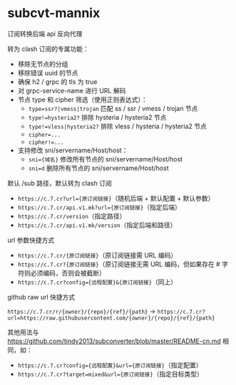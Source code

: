 # subcvt-mannix

订阅转换后端 api 反向代理

转为 clash 订阅的专属功能：

- 移除无节点的分组
- 移除错误 uuid 的节点
- 确保 h2 / grpc 的 tls 为 true
- 对 grpc-service-name 进行 URL 解码
- 节点 type 和 cipher 筛选（使用正则表达式）：
  - `type=ssr?|vmess|trojan` 匹配 ss / ssr / vmess / trojan 节点
  - `type!=hysteria2?` 排除 hysteria / hysteria2 节点
  - `type!=vless|hysteria2?` 排除 vless / hysteria / hysteria2  节点
  - `cipher=...`
  - `cipher!=...`
- 支持修改 sni/servername/Host/host：
  - `sni={域名}` 修改所有节点的 sni/servername/Host/host
  - `sni=d` 删除所有节点的 sni/servername/Host/host

默认 /sub 路径，默认转为 clash 订阅

- `https://c.7.cr?url={原订阅链接}`（随机后端 + 默认配置 + 默认参数）
- `https://c.7.cr/api.v1.mk?url={原订阅链接}`（指定后端）
- `https://c.7.cr/version`（指定路径）
- `https://c.7.cr/api.v1.mk/version`（指定后端和路径）

url 参数快捷方式

- `https://c.7.cr/{原订阅链接}`（原订阅链接需 URL 编码）
- `https://c.7.cr?{原订阅链接}`（原订阅链接无需 URL 编码，但如果存在 # 字符则必须编码，否则会被截断）
- `https://c.7.cr?config={远程配置}&{原订阅链接}`（同上）

github raw url 快捷方式

`https://c.7.cr/r/{owner}/{repo}/{ref}/{path}` -> `https://c.7.cr?url=https://raw.githubusercontent.com/{owner}/{repo}/{ref}/{path}`

其他用法与 https://github.com/tindy2013/subconverter/blob/master/README-cn.md 相同，如：

- `https://c.7.cr?config={远程配置}&url={原订阅链接}`（指定配置）
- `https://c.7.cr?target=mixed&url={原订阅链接}`（指定目标类型）
